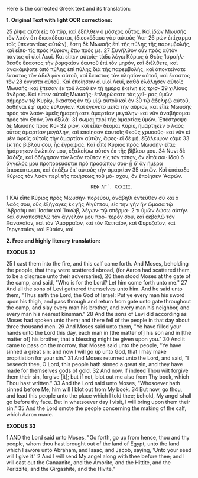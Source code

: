 Here is the corrected Greek text and its translation:

**1. Original Text with light OCR corrections:**

25 ῥίψα αὐτὰ εἰς τὸ πῦρ, καὶ ἐξῆλθεν ὁ μόσχος οὗτος. Καὶ ἰδὼν
         Μωυσῆς τὸν λαὸν ὅτι διεσκέδασται, (διεσκέδασε γὰρ αὐτοὺς ᾿Αα-
26 ρὼν ἐπίχαρμα τοῖς ὑπεναντίοις αὐτῶν), ἔστη δὲ Μωυσῆς ἐπὶ τῆς
         πύλης τῆς παρεμβολῆς, καὶ εἶπε· τίς πρὸς Κύριον; ἔτω πρός με.
27 Συνῆλθον οὖν πρὸς αὐτὸν πάντες οἱ υἱοὶ Λευί. Καὶ εἶπεν αὐτοῖς·
         τάδε λέγει Κύριος ὁ Θεὸς ᾿Ισραήλ· θέσθε ἕκαστος τὴν ῥομφαίαν
         ἑαυτοῦ ἐπὶ τὸν μηρόν, καὶ διέλθετε, καὶ ἀνακάμψατε ἀπὸ πύλης
         ἐπὶ πύλης διὰ τῆς παρεμβολῆς, καὶ ἀποκτείνατε ἕκαστος τὸν
         ἀδελφὸν αὐτοῦ, καὶ ἕκαστος τὸν πλησίον αὐτοῦ, καὶ ἕκαστος τὸν
28 ἐγγιστα αὐτοῦ. Καὶ ἐποίησαν οἱ υἱοὶ Λευί, καθὰ ἐλάλησεν αὐτοῖς
         Μωυσῆς· καὶ ἔπεσαν ἐκ τοῦ λαοῦ ἐν τῇ ἡμέρᾳ ἐκείνῃ εἰς τρισ-
29 χιλίους ἄνδρας. Καὶ εἶπεν αὐτοῖς Μωυσῆς· ἐπληρώσατε τὰς χεῖ-
         ρας ὑμῶν σήμερον τῷ Κυρίῳ, ἕκαστος ἐν τῷ υἱῷ αὐτοῦ καὶ ἐν
30 τῷ ἀδελφῷ αὐτοῦ, δοθῆναι ἐφ᾽ ὑμᾶς εὐλογίαν. Καὶ ἐγένετο μετὰ
         τὴν αὔριον, καὶ εἶπε Μωυσῆς πρὸς τὸν λαόν· ὑμεῖς ἡμαρτήκατε
         ἁμαρτίαν μεγάλην· καὶ νῦν ἀναβήσομαι πρὸς τὸν Θεόν, ἵνα ἐξιλά-
31 σωμαι περὶ τῆς ἁμαρτίας ὑμῶν. ᾿Επέστρεψε δὲ Μωυσῆς πρὸς Κύ-
32 ριον, καὶ εἶπε· δέομαι Κύριε, ἡμάρτηκεν ὁ λαὸς οὗτος ἁμαρτίαν
         μεγάλην, καὶ ἐποίησαν ἑαυτοῖς θεοὺς χρυσοῦς· καὶ νῦν εἰ μὲν
         ἀφεῖς αὐτοῖς τὴν ἁμαρτίαν αὐτῶν, ἄφες· εἰ δὲ μή, ἐξάλειψον κἀμὲ
33 ἐκ τῆς βίβλου σου, ἧς ἔγραψας. Καὶ εἶπε Κύριος πρὸς Μωυσῆν·
         εἴτις ἡμάρτηκεν ἐνώπιόν μου, ἐξαλείψω αὐτὸν ἐκ τῆς βίβλου μου.
34 Νυνὶ δὲ βάδιζε, καὶ ὁδήγησον τὸν λαὸν τοῦτον εἰς τὸν τόπον,
         ὃν εἶπά σοι· ἰδοὺ ὁ ἄγγελός μου προπορεύσεται πρὸ προσώπου σου·
         ᾗ δ᾽ ἂν ἡμέρα ἐπισκέπτωμαι, καὶ ἐπάξω ἐπ᾽ αὐτοὺς τὴν ἁμαρτίαν
35 αὐτῶν. Καὶ ἐπάταξε Κύριος τὸν λαὸν περὶ τῆς ποιήσεως τοῦ μό-
         σχου, ὃν ἐποίησεν ᾿Ααρών.

                                    ΚΕΦ ΛΓ΄. ΧΧΧΙΙΙ.

1 ΚΑὶ εἶπε Κύριος πρὸς Μωυσῆν· πορεύου, ἀνάβηθι ἐντεῦθεν σὺ
         καὶ ὁ λαός σου, οὓς ἐξήγαγες ἐκ γῆς Αἰγύπτου, εἰς τὴν γῆν ἣν
         ὤμοσα τῷ ᾿Αβραὰμ καὶ ᾿Ισαὰκ καὶ ᾿Ιακώβ, λέγων· τῷ σπέρμα-
2 τι ὑμῶν δώσω αὐτήν. Καὶ συναποστελῶ τὸν ἄγγελόν μου πρό-
         τερόν σου, καὶ ἐκβαλῶ τὸν Χαναναῖον, καὶ τὸν ᾿Αμορραῖον, καὶ
         τὸν Χετταῖον, καὶ Φερεζαῖον, καὶ Γεργεσαῖον, καὶ Εὐαῖον, καὶ

**2. Free and highly literary translation:**

**EXODUS 32**

25 I cast them into the fire, and this calf came forth. And Moses, beholding the people, that they were scattered abroad, (for Aaron had scattered them, to be a disgrace unto their adversaries),
26 then stood Moses at the gate of the camp, and said, "Who is for the Lord? Let him come forth unto me."
27 And all the sons of Levi gathered themselves unto him. And he said unto them, "Thus saith the Lord, the God of Israel: Put ye every man his sword upon his thigh, and pass through and return from gate unto gate throughout the camp, and slay every man his brother, and every man his neighbor, and every man his nearest kinsman."
28 And the sons of Levi did according as Moses had spoken unto them; and there fell of the people in that day about three thousand men.
29 And Moses said unto them, "Ye have filled your hands unto the Lord this day, each man in [the matter of] his son and in [the matter of] his brother, that a blessing might be given upon you."
30 And it came to pass on the morrow, that Moses said unto the people, "Ye have sinned a great sin: and now I will go up unto God, that I may make propitiation for your sin."
31 And Moses returned unto the Lord, and said, "I beseech thee, O Lord, this people hath sinned a great sin, and they have made for themselves gods of gold.
32 And now, if indeed Thou wilt forgive them their sin, forgive [it]; but if not, blot out me also from Thy book, which Thou hast written."
33 And the Lord said unto Moses, "Whosoever hath sinned before Me, him will I blot out from My book.
34 But now, go thou, and lead this people unto the place which I told thee; behold, My angel shall go before thy face. But in whatsoever day I visit, I will bring upon them their sin."
35 And the Lord smote the people concerning the making of the calf, which Aaron made.

**EXODUS 33**

1 AND the Lord said unto Moses, "Go forth, go up from hence, thou and thy people, whom thou hast brought out of the land of Egypt, unto the land which I swore unto Abraham, and Isaac, and Jacob, saying, 'Unto your seed will I give it.'
2 And I will send My angel along with thee before thee; and I will cast out the Canaanite, and the Amorite, and the Hittite, and the Perizzite, and the Girgashite, and the Hivite,"
